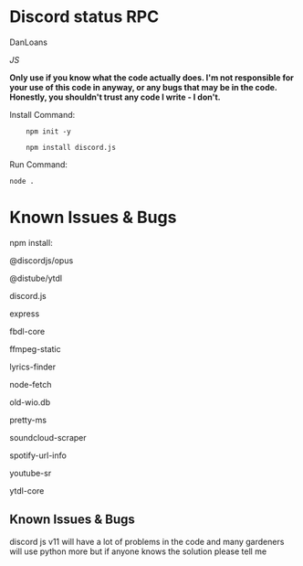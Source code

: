 Discord status RPC
================

DanLoans

*JS*

**Only use if you know what the code actually does. I'm not responsible for your use of this code in anyway, or any bugs that may be in the code. Honestly, you shouldn't trust any code I write - I don't.**

Install Command:
        
        npm init -y
        
        npm install discord.js

        

Run Command:
    
	node .

Known Issues & Bugs
================

npm install:
    
@discordjs/opus
	
@distube/ytdl
	
discord.js
  
express
  
fbdl-core
  
ffmpeg-static
  
lyrics-finder
  
node-fetch
  
old-wio.db
  
pretty-ms
  
soundcloud-scraper
  
spotify-url-info
  
youtube-sr
  
ytdl-core

Known Issues & Bugs
-------------------
discord js v11 will have a lot of problems in the code and many gardeners will use python more but if anyone knows the solution please tell me
